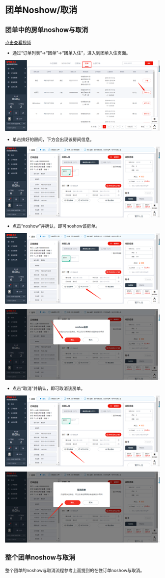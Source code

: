 # 团单Noshow/取消

## 团单中的房单noshow与取消

[点击查看视频](http://crs-pms-vidio.oss-cn-beijing.aliyuncs.com/%E5%A4%9C%E5%AE%A1-%E5%9B%A2%E5%8D%95%E9%83%A8%E5%88%86%E5%8F%96%E6%B6%88%26%E9%83%A8%E5%88%86noshow.mp4)

* 通过“订单列表”→“团单”→“团单入住”，进入到团单入住页面。

![](../../../../.gitbook/assets/image%20%28206%29.png)

* 单击排好的房间，下方会出现该房间信息。

![](../../../../.gitbook/assets/image%20%28226%29.png)

* 点击“noshow”并确认，即可noshow该房单。

![](../../../../.gitbook/assets/image%20%28693%29.png)

![](../../../../.gitbook/assets/image%20%2817%29.png)

* 点击“取消”并确认，即可取消该房单。 

![](../../../../.gitbook/assets/image%20%2889%29.png)

![](../../../../.gitbook/assets/image%20%28508%29.png)

## 整个团单noshow与取消

整个团单的noshow与取消流程参考上面提到的在住订单noshow与取消。


